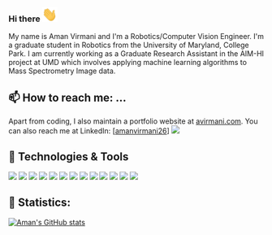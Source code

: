 ### Hi there <img src="https://raw.githubusercontent.com/AmanVirmani/AmanVirmani/master/wave.gif" width="30px">
<!--![Jokes Card](https://readme-jokes.vercel.app/api?theme=vue-dark) -->


My name is Aman Virmani and I'm a Robotics/Computer Vision Engineer. I'm a graduate student in Robotics from the University of Maryland, College Park. I am currently working as a Graduate Research Assistant in the AIM-HI project at UMD which involves applying machine learning algorithms to Mass Spectrometry Image data.

## 📫 How to reach me: ...

Apart from coding, I also maintain a portfolio website at [avirmani.com](https://avirmani.com/). You can also reach me at LinkedIn: [[amanvirmani26](https://www.linkedin.com/in/amanvirmani26/)] ![](https://img.shields.io/badge/-amanvirmani26-informational?style=social&logo=linkedin&logoColor=blue&color=2bbc8a)
## 🔧 Technologies & Tools
![](https://img.shields.io/badge/OS-Linux-informational?style=flat&logo=linux&logoColor=white&color=2bbc8a)
![](https://img.shields.io/badge/Editor-Pycharm-informational?style=flat&logo=intellij-idea&logoColor=white&color=2bbc8a)
![](https://img.shields.io/badge/Code-Python-informational?style=flat&logo=python&logoColor=white&color=2bbc8a)
![](https://img.shields.io/badge/Code-C++-informational?style=flat&logo=python&logoColor=white&color=2bbc8a)
![](https://img.shields.io/badge/Code-C-informational?style=flat&logo=python&logoColor=white&color=2bbc8a)
![](https://img.shields.io/badge/Code-Matlab-informational?style=flat&logo=python&logoColor=white&color=2bbc8a)
![](https://img.shields.io/badge/Shell-Bash-informational?style=flat&logo=gnu-bash&logoColor=white&color=2bbc8a)
![](https://img.shields.io/badge/Tool-ROS-informational?style=flat&logo=gnu-bash&logoColor=white&color=2bbc8a)
![](https://img.shields.io/badge/Tool-Gazebo-informational?style=flat&logo=gnu-bash&logoColor=white&color=2bbc8a)
![](https://img.shields.io/badge/Tool-OpenCV-informational?style=flat&logo=gnu-bash&logoColor=white&color=2bbc8a)
![](https://img.shields.io/badge/Tool-Tensorflow-informational?style=flat&logo=gnu-bash&logoColor=white&color=2bbc8a)
![](https://img.shields.io/badge/Tool-PyTorch-informational?style=flat&logo=gnu-bash&logoColor=white&color=2bbc8a)
![](https://img.shields.io/badge/Tool-Keras-informational?style=flat&logo=gnu-bash&logoColor=white&color=2bbc8a)

## 📝 Statistics:
[![Aman's GitHub stats](https://github-readme-stats.vercel.app/api?username=AmanVirmani&hide=issues&count_private=True&include_all_commits=True&show_icons=true&theme=vue-dark)](https://github.com/anuraghazra/github-readme-stats)

<!-- Resources -->
<!-- Icons: https://simpleicons.org/ -->
<!-- GitHub Stats: https://github.com/anuraghazra/github-readme-stats -->
<!-- Emojis: https://emojipedia.org/emoji/ -->
<!-- HTML Emojis: https://www.fileformat.info/index.htm -->

<!--
**AmanVirmani/AmanVirmani** is a ✨ _special_ ✨ repository because its `README.md` (this file) appears on your GitHub profile.

Here are some ideas to get you started:

- 🔭 I’m currently working on ...
- 🌱 I’m currently learning ...
- 👯 I’m looking to collaborate on ...
- 🤔 I’m looking for help with ...
- 💬 Ask me about ...
- 📫 How to reach me: ...
- 😄 Pronouns: ...
- ⚡ Fun fact: ...
-->
